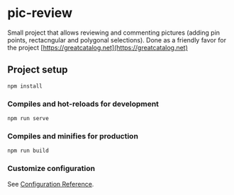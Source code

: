 # pic-review

Small project that allows reviewing and commenting pictures (adding pin points, rectacngular and polygonal selections).
Done as a friendly favor for the project [https://greatcatalog.net](https://greatcatalog.net)


## Project setup
```
npm install
```

### Compiles and hot-reloads for development
```
npm run serve
```

### Compiles and minifies for production
```
npm run build
```

### Customize configuration
See [Configuration Reference](https://cli.vuejs.org/config/).
